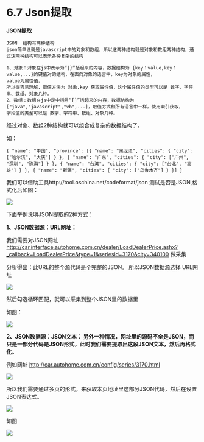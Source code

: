 # 6.7 Json提取

**JSON提取**

```
JSON  结构有两种结构 
json简单说就是javascript中的对象和数组，所以这两种结构就是对象和数组两种结构，通过这两种结构可以表示各种复杂的结构

1、对象：对象在js中表示为“{}”括起来的内容，数据结构为 {key：value,key：value,...}的键值对的结构，在面向对象的语言中，key为对象的属性，
value为属性值，
所以很容易理解，取值方法为 对象.key 获取属性值，这个属性值的类型可以是 数字、字符串、数组、对象几种。
2、数组：数组在js中是中括号“[]”括起来的内容，数据结构为 ["java","javascript","vb",...]，取值方式和所有语言中一样，使用索引获取，
字段值的类型可以是 数字、字符串、数组、对象几种。
```

经过对象、数组2种结构就可以组合成复杂的数据结构了。

如：

```
{ "name": "中国", "province": [{ "name": "黑龙江", "cities": { "city": ["哈尔滨", "大庆"] } }, { "name": "广东", "cities": { "city": ["广州", "深圳", "珠海"] } }, { "name": "台湾", "cities": { "city": ["台北", "高雄"] } }, { "name": "新疆", "cities": { "city": ["乌鲁木齐"] } }] }
```

我们可以借助工具http://tool.oschina.net/codeformat/json 测试是否是JSON,格式化后如图：

![](http://imgs.leesven.com/2016/locoyimgs/136.png)

下面举例说明JSON提取的2种方式：

**1、JSON数据源：URL网址：**

我们需要对JSON网址 http://car.interface.autohome.com.cn/dealer/LoadDealerPrice.ashx?_callback=LoadDealerPrice&type=1&seriesid=3170&city=340100 做采集

分析得出：此URL的整个源代码是个完整的JSON。 所以JSON数据源选择 URL网址

![](http://imgs.leesven.com/2016/locoyimgs/138.png)

然后勾选循环匹配，就可以采集到整个JSON里的数据里

如图：

![](http://imgs.leesven.com/2016/locoyimgs/139.png)

**2、JSON数据源：JSON文本： 另外一种情况，网址里的源码不全是JSON，而只是一部分代码是JSON形式，此时我们需要提取出这段JSON文本，然后再格式化。**

例如网址 http://car.autohome.com.cn/config/series/3170.html

![](http://imgs.leesven.com/2016/locoyimgs/140.png)

所以我们需要通过多页的形式，来获取本页地址里这部分JSON代码，然后在设置JSON表达式。

![](http://imgs.leesven.com/2016/locoyimgs/141.png)

如图

![](http://imgs.leesven.com/2016/locoyimgs/142.png)